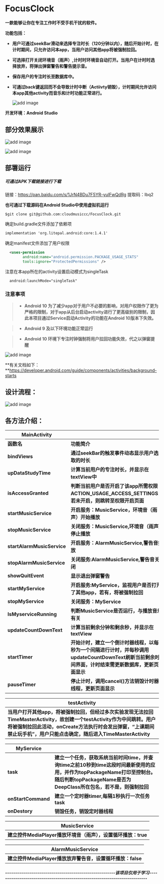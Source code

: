# FocusClock

**一款能够让你在专注工作时不受手机干扰的软件。**

**功能包括：**

* **用户可通过seekBar滑动来选择专注时长（120分钟以内），随后开始计时，在计时期间，只允许访问本app，当用户访问其他app将被强制拉回。**

* **可选择打开关闭环境音（雨声）,计时时环境音自动打开。当用户在计时时选择放弃，将弹出弹窗警告和警告提示音。**

* **保存用户的专注时长至数据库中。**

* **可通过back键返回而不会导致计时中断（Actiivty销毁），计时期间允许访问本app其他activity而音乐和计时功能正常进行。**

    ![add image](https://github.com/cloudmusiccc/FocusClock/raw/master/showImage/nice.png)

**开发环境：Android Studio**



## 部分效果展示

![add image](https://github.com/cloudmusiccc/FocusClock/raw/master/showImages/pull.png)

![add image](https://github.com/cloudmusiccc/FocusClock/raw/master/showImages/giveup.jpg)



## 部署运行

##### **可通过APK下载链接进行下载**

链接：https://pan.baidu.com/s/1JrN4BDu7F5YR-yulFwQdRg 
提取码：lbq2

**也可通过下载源码在Android Studio中使用虚拟机运行**

```
$git clone git@github.com:cloudmusiccc/FocusClock.git
```

确定build.gradle文件添加了依赖项

```xml
implementation 'org.litepal.android:core:1.4.1'
```

确定manifest文件添加了用户权限

```xml
  <uses-permission
        android:name="android.permission.PACKAGE_USAGE_STATS"
        tools:ignore="ProtectedPermissions" />
```

注意在本app所在的activity设置启动模式为singleTask

```xml
  android:launchMode="singleTask"
```



### 注意事项

> * **Android 10 为了减少app对于用户不必要的影响，对用户权限作了更为严格的限制，对于app从后台启动activity进行了更高级别的限制，因此本项目通过Service启动Activity的功能在Android 10版本下失效。**

> * **Android 9 及以下环境功能正常运行**

> * **Android 10 环境下专注时钟强制将用户拉回功能失效，代之以弹窗提醒**

  ![add image](https://github.com/cloudmusiccc/FocusClock/raw/master/showImage/change.png)


**有关文档如下：**https://developer.android.com/guide/components/activities/background-starts



## 设计流程：

  ![add image](https://github.com/cloudmusiccc/FocusClock/raw/master/showImage/flow.png)



## 各方法介绍：

| **MainActivity**           |                                                              |
| -------------------------- | ------------------------------------------------------------ |
| **函数名**                 | **功能简介**                                                 |
| **bindViews**              | **通过seekBar的触发事件动态显示用户选取的时长**              |
| **upDataStudyTime**        | **计算当前用户的专注时长，并显示在textView中**               |
| **isAccessGranted**        | **判断当前用户是否开启了该app所需权限ACTION_USAGE_ACCESS_SETTINGS，若未开启，则跳转至权限开启页面** |
| **startMusicService**      | **开启服务：MusicService，环境音（雨声）开始播放**           |
| **stopMusicService**       | **关闭服务：MusicService,环境音（雨声）停止播放**            |
| **startAlarmMusicService** | **开启服务：AlarmMusicService,警告音播放**                   |
| **stopAlarmMusicService**  | **关闭服务:AlarmMusicService,警告音关闭**                    |
| **showQuitEvent**          | **显示退出弹窗警告**                                         |
| **startMyService**         | **开启服务:MyService，监视用户是否打开了其他app，若有，将被强制拉回** |
| **stopMyService**          | **关闭服务：MyService**                                      |
| **IsMyserviceRunning**     | **判断MusicService是否运行，与播放音乐有关**                 |
| **updateCountDownText**    | **计算当前剩余分钟和剩余秒，并显示在textView**               |
| **startTimer**             | **开始计时，建立一个倒计时器线程，以每秒为一个间隔进行计时，并每秒调用updateCountDownText刷新当前剩余时间界面，计时结束需更新数据库，更新页面显示** |
| **pauseTimer**             | **停止计时，调用cancel()方法销毁计时器线程，更新页面显示**   |



| **testActivity**                                             |
| ------------------------------------------------------------ |
| **当用户打开其他app，将被强制拉回，但经过多次实验发现无法拉回TimeMasterActivity，故创建一个testActivity作为中间跳转。用户将被强制拉回此活动，onCreate方法执行时会发出弹窗，“上课期间禁止玩手机”，用户只能点击确定，随后进入TimeMasterActivity** |

 

| **MyService**      |                                                              |
| ------------------ | ------------------------------------------------------------ |
| **task**           | **建立一个任务，获取系统当前时间time，并查询time之前10秒到time这段时间最新使用的应用，并作为topPackageName打印至控制台。随后判断topPackageName是否为DeepClass所在包名，若不是，则强制拉回** |
| **onStartCommand** | **建立一个定时器timer,每隔1秒执行一次任务task**              |
| **onDestory**      | **销毁任务，销毁定时器线程**                                 |

 

| **MusicService**                                             |
| ------------------------------------------------------------ |
| **建立控件MediaPlayer播放环境音（雨声），设置循环播放：true** |

 

| **AlarmMusicService**                                      |
| ---------------------------------------------------------- |
| **建立控件MediaPlayer播放放弃警告音，设置循环播放：false** |



##### -------------------------------------------------------该项目仅用于学习---------------------------------------------------------------------------

